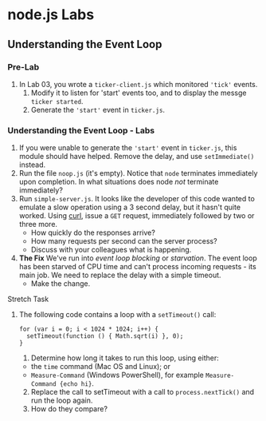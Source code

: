 # node.js Labs


## Understanding the Event Loop

### Pre-Lab

1. In Lab 03, you wrote a `ticker-client.js` which monitored
   `'tick'` events.
   1. Modify it to listen for 'start' events too,
      and to display the messge `ticker started`.
   1. Generate the `'start'` event in `ticker.js`.

### Understanding the Event Loop - Labs

1. If you were unable to generate the `'start'` event in `ticker.js`,
   this module should have helped.
   Remove the delay, and use `setImmediate()` instead.
1. Run the file `noop.js` (it's empty).
   Notice that `node` terminates immediately upon completion.
   In what situations does node _not_ terminate immediately?
1. Run `simple-server.js`.
   It looks like the developer of this code
   wanted to emulate a slow operation using a 3 second delay,
   but it hasn't quite worked.
   Using [curl](https://curl.haxx.se/),
   issue a `GET` request,
   immediately followed by two or three more.
   - How quickly do the responses arrive?
   - How many requests per second can the server process?
   - Discuss with your colleagues what is happening.
1. __The Fix__ We've run into _event loop blocking_
   or _starvation_.
   The event loop has been starved of CPU
   time and can't process incoming requests - its main job.
   We need to replace the delay with a simple
   timeout.
   - Make the change.

Stretch Task

1. The following code contains a loop with a `setTimeout()`
   call:
   
   ```
   for (var i = 0; i < 1024 * 1024; i++) {
     setTimeout(function () { Math.sqrt(i) }, 0);
   }
   ```
   
   1. Determine how long it takes to run this loop, using either:
   - the `time` command (Mac OS and Linux); or
   - `Measure-Command` (Windows PowerShell), for example `Measure-Command {echo hi}`.
   2. Replace the call to setTimeout with a call to
      `process.nextTick()` and run the loop again.
   3. How do they compare?
